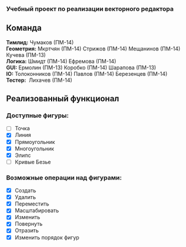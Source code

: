 ### Учебный проект по реализации векторного редактора
## Команда
**Тимлид:** 
Чумаков (ПМ-14)  
**Геометрия:**
Мкртчян (ПМ-14)
Стрижов (ПМ-14)
Мещанинов (ПМ-14)
Кучева (ПМ-13)  
**Логика:**
Шмидт (ПМ-14)
Ефремова (ПМ-14)  
**GUI:** 
Ермолин (ПМ-13)
Коробко (ПМ-14)
Шарапова (ПМ-13)  
**IO:** 
Толоконников (ПМ-14)
Павлов (ПМ-14)
Березенцев (ПМ-14)  
**Тестер:**  
Лихачев (ПМ-14)

## Реализованный функционал
### Доступные фигуры:
- [ ] Точка
- [x] Линия
- [x] Прямоугольник
- [x] Многоугольник
- [x] Элипс
- [ ] Кривые Безье

### Возможные операции над фигурами:
- [x] Создать
- [x] Удалить
- [x] Переместить
- [x] Масштабировать
- [x] Изменить
- [x] Повернуть
- [x] Отразить
- [x] Изменить порядок фигур

